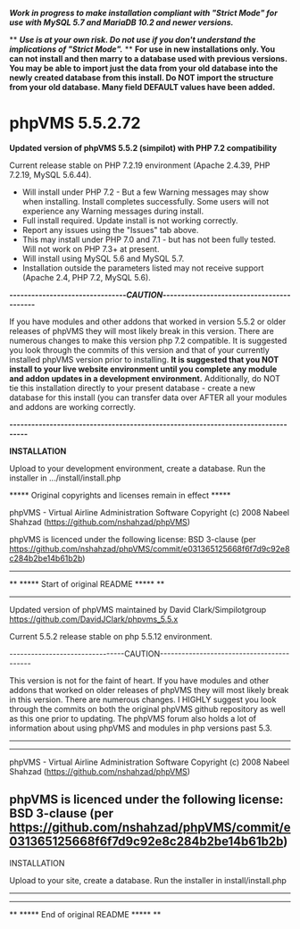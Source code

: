 ***Work in progress to make installation compliant with "Strict Mode" for use with MySQL 5.7 and MariaDB 10.2 and newer versions.***

** *****Use is at your own risk. Do not use if you don't understand the implications of "Strict Mode".***** **
**For use in new installations only. You can not install and then marry to a database used with previous versions.
You may be able to import just the data from your old database into the newly created database from this install. Do NOT import the structure from your old database. Many field DEFAULT values have been added.**

phpVMS 5.5.2.72
===============

**Updated version of phpVMS 5.5.2 (simpilot) with PHP 7.2 compatibility**

Current release stable on PHP 7.2.19 environment (Apache 2.4.39, PHP 7.2.19, MySQL 5.6.44).


* Will install under PHP 7.2 - But a few Warning messages may show when installing. Install completes successfully. Some users will not experience any Warning messages during install.
* Full install required. Update install is not working correctly.
* Report any issues using the "Issues" tab above.
* This may install under PHP 7.0 and 7.1 - but has not been fully tested. Will not work on PHP 7.3+ at present.
* Will install using MySQL 5.6 and MySQL 5.7.
* Installation outside the parameters listed may not receive support (Apache 2.4, PHP 7.2, MySQL 5.6).

**--------------------------------_CAUTION_------------------------------------------**

If you have modules and other addons that worked in version 5.5.2 or older releases of phpVMS they will most likely break in this
version. There are numerous changes to make this version php 7.2 compatible. It is suggested you look through the commits of this
version and that of your currently installed phpVMS version prior to installing. **It is suggested that you NOT install to your 
live website environment until you complete any module and addon updates in a development environment.** Additionally, do NOT tie this
installation directly to your present database - create a new database for this install (you can transfer data over AFTER all your
modules and addons are working correctly.

**---------------------------------------------------------------------------------**

**INSTALLATION**

Upload to your development environment, create a database. Run the installer in .../install/install.php

***** Original copyrights and licenses remain in effect *****

phpVMS - Virtual Airline Administration Software
 Copyright (c) 2008 Nabeel Shahzad (https://github.com/nshahzad/phpVMS)

 phpVMS is licenced under the following license:
   BSD 3-clause (per https://github.com/nshahzad/phpVMS/commit/e031365125668f6f7d9c92e8c284b2be14b61b2b)

________________________________________________________________________________

** ***** Start of original README ***** **
________________________________________________________________________________

Updated version of phpVMS maintained by David Clark/Simpilotgroup
https://github.com/DavidJClark/phpvms_5.5.x

Current 5.5.2 release stable on php 5.5.12 environment.

--------------------------------CAUTION------------------------------------------

This version is not for the faint of heart. If you have modules and other addons that worked on older releases of phpVMS they will most likely break in this version. There are numerous changes. I HIGHLY suggest you look through the commits on both the original phpVMS github repository as well as this one prior to updating. The phpVMS forum also holds a lot of information about using phpVMS and modules in php versions past 5.3.

---------------------------------------------------------------------------------

---
phpVMS - Virtual Airline Administration Software
 Copyright (c) 2008 Nabeel Shahzad (https://github.com/nshahzad/phpVMS)

 phpVMS is licenced under the following license:
   BSD 3-clause (per https://github.com/nshahzad/phpVMS/commit/e031365125668f6f7d9c92e8c284b2be14b61b2b)
---

INSTALLATION

Upload to your site, create a database. Run the installer in install/install.php

---
________________________________________________________________________________
** ***** End of original README ***** **

